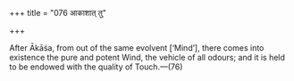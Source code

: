 +++
title = "076 आकाशात् तु"

+++

After Ākāśa, from out of the same evolvent [‘Mind’], there comes into existence the pure and potent Wind, the vehicle of all odours; and it is held to be endowed with the quality of Touch.—(76)